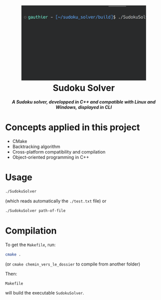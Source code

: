 <h1 align="center">
  <br>
  <img src="./sudoku.gif" 
  width="400">
  <br>
  Sudoku Solver
  <br>
</h1>

<h5 align="center">A Sudoku solver, developped in C++ and compatible with Linux and Windows, displayed in CLI</h5>

# Concepts applied in this project
* CMake
* Backtracking algorithm
* Cross-platform compatibility and compilation
* Object-oriented programming in C++

# Usage
```bash
./SudokuSolver
```
(which reads automatically the `./test.txt` file)
or 
```bash
./SudokuSolver path-of-file
```

# Compilation
To get the `Makefile`, run: 
```bash
cmake .
```
(or `cmake chemin_vers_le_dossier` to compile from another folder)

Then:
```bash
Makefile
```

will build the executable `SudokuSolver`.

